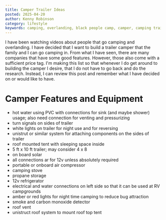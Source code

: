 ```yaml
---
title: Camper Trailer Ideas
posted: 2025-04-20
author: Kenny Robinson
category: lifestyle
keywords: camping, overlanding, black people camp, camper, camping trailer
---
```


I have been watching videos about people that go camping and overlanding. I have decided that 
I want to build a trailer camper that the family and I can go camping in. From what I have seen,
there are many companies that have some good features. However, those also come with a 
sufficient price tag.  I'm making this list so that whenever I do get around to building the 
camper I desire, that I do not have to go back and do the research. Instead, I can review this
post and remember what I have decided on or would like to have.

# Camper Features and Equipment

* hot water using PVC with connections for sink (and maybe shower) usage; also need connection for venting and pressurizing
* turn signals on sides of trailer
* white lights on trailer for night use and for reversing
* unistrut or similar system for attaching components on the sides of trailer
* roof mounted tent with sleeping space inside
* 5 ft x 10 ft trailer; may consider 4 x 8
* on board solar
* all connections ar for 12v unless absolutely required 
* portable or onboard air compressor
* camping stove
* propane storage
* 12v refrigerator
* electrical and water connections on left side so that it can be used at RV campgrounds
* amber or red lights for night time camping to reduce bug attraction
* smoke and carbon monoxide detector
* roof vent
* unistruct roof system to mount roof top tent

